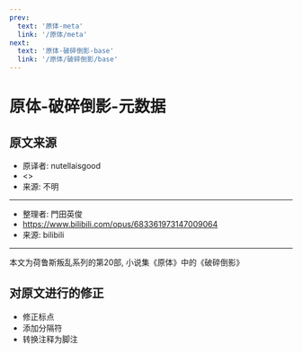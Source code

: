 ```yaml
---
prev:
  text: '原体-meta'
  link: '/原体/meta'
next:
  text: '原体-破碎倒影-base'
  link: '/原体/破碎倒影/base'
---
```


# 原体-破碎倒影-元数据

## 原文来源

+ 原译者: nutellaisgood
+ <>
+ 来源: 不明

--------

+ 整理者: 門田英俊
+ <https://www.bilibili.com/opus/683361973147009064>
+ 来源: bilibili

--------

本文为荷鲁斯叛乱系列的第20部, 小说集《原体》中的《破碎倒影》

## 对原文进行的修正

+ 修正标点
+ 添加分隔符
+ 转换注释为脚注
